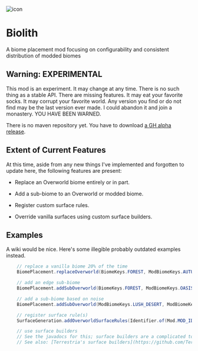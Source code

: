 ![icon](./src/main/resources/assets/biolith/icon.png)

# Biolith
A biome placement mod focusing on configurability and consistent
distribution of modded biomes

## Warning: EXPERIMENTAL

This mod is an experiment.  It may change at any time.  There is no such
thing as a stable API.  There are missing features.  It may eat your
favorite socks.  It may corrupt your favorite world.  Any version you
find or do not find may be the last version ever made.  I could abandon
it and join a monastery.  YOU HAVE BEEN WARNED.

There is no maven repository yet.  You have to download
[a GH alpha release](https://github.com/gniftygnome/Biolith/releases).

## Extent of Current Features

At this time, aside from any new things I've implemented and forgotten
to update here, the following features are present:

* Replace an Overworld biome entirely or in part.
* Add a sub-biome to an Overworld or modded biome.

* Register custom surface rules.
* Override vanilla surfaces using custom surface builders.

## Examples

A wiki would be nice.  Here's some illegible probably outdated examples instead.

```java
    // replace a vanilla biome 20% of the time
    BiomePlacement.replaceOverworld(BiomeKeys.FOREST, ModBiomeKeys.AUTUMNAL_WOODS, 0.2D);

    // add an edge sub-biome
    BiomePlacement.addSubOverworld(BiomeKeys.FOREST, ModBiomeKeys.OASIS, SubBiomeMatcher.of(SubBiomeMatcher.NEAR_BORDER));

    // add a sub-biome based on noise
    BiomePlacement.addSubOverworld(ModBiomeKeys.LUSH_DESERT, ModBiomeKeys.OASIS, SubBiomeMatcher.of(SubBiomeMatcher.Criterion.ofMax(SubBiomeMatcher.CriterionTargets.PEAKS_VALLEYS, SubBiomeMatcher.CriterionTypes.DISTANCE, 0.2f)));

    // register surface rule(s)
    SurfaceGeneration.addOverworldSurfaceRules(Identifier.of(Mod.MOD_ID, "surface_rules"), modSurfaceRules);

    // use surface builders
    // See the javadocs for this; surface builders are a complicated topic.
    // See also: [Terrestria's surface builders](https://github.com/TerraformersMC/Terrestria/tree/1.19.3/worldgen/src/main/java/com/terraformersmc/terrestria/surfacebuilders)
```